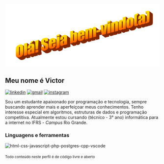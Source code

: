 <p align="center">
    <img src="img/readme_welcome.png" width="720" alt="bem-vindo(a)">  
</p>

## Meu nome é Victor

<p>
    <a href="https://www.linkedin.com/in/victorrschmidt"><img src="https://img.shields.io/badge/LinkedIn-0077B5?style=for-the-badge&logo=linkedin&logoColor=white" alt="linkedin"></a>
    <a href="mailto:vicoschmidt@gmail.com"><img src="https://img.shields.io/badge/Gmail-D14836?style=for-the-badge&logo=gmail&logoColor=white" alt="gmail"></a>
    <a href="https://www.instagram.com/viktouis"><img src="https://img.shields.io/badge/Instagram-E4405F?style=for-the-badge&logo=instagram&logoColor=white" alt="instagram"></a>
</p>

Sou um estudante apaixonado por programação e tecnologia, sempre buscando aprender mais e aperfeiçoar meus conhecimentos. Tenho interesse especial em algoritmos, estruturas de dados e programação competitiva. Atualmente estou cursando (técnico - 3° ano) informática para a internet no IFRS - _Campus_ Rio Grande. 

### Linguagens e ferramentas

<img src="https://skillicons.dev/icons?i=html,css,js,php,postgres,cpp,vscode" width="400" alt="html-css-javascript-php-postgres-cpp-vscode">

<sub>Todo conteúdo neste perfil é de código livre e aberto</sub> 
